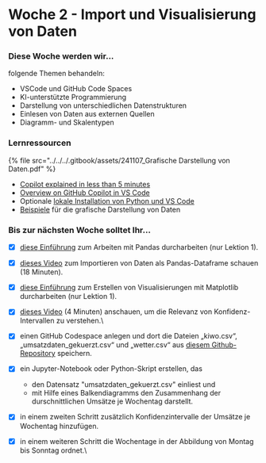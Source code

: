 # Woche 2 - Import und Visualisierung von Daten

### Diese Woche werden wir...

folgende Themen behandeln:

* VSCode und GitHub Code Spaces
* KI-unterstützte Programmierung
* Darstellung von unterschiedlichen Datenstrukturen&#x20;
* Einlesen von Daten aus externen Quellen
* Diagramm- und Skalentypen

### Lernressourcen

{% file src="../../../.gitbook/assets/241107_Grafische Darstellung von Daten.pdf" %}

* [Copilot explained in less than 5 minutes](https://youtu.be/jXp5D5ZnxGM)
* [Overview on GitHub Copilot in VS Code](https://code.visualstudio.com/docs/copilot/overview)
* Optionale [lokale Installation von Python und VS Code](https://www.datacamp.com/tutorial/setting-up-vscode-python)
* [Beispiele](https://github.com/opencampus-sh/einfuehrung-in-data-science-und-ml/blob/main/02_Grafische%20Darstellungen/example_plots.ipynb) für die grafische Darstellung von Daten

### Bis zur nächsten Woche solltet Ihr...

* [x] [diese](https://campus.datacamp.com/courses/data-manipulation-with-pandas/transforming-dataframes)[ Einführung](https://campus.datacamp.com/courses/data-manipulation-with-pandas/transforming-dataframes) zum Arbeiten mit Pandas durcharbeiten (nur Lektion 1).
* [x] [dieses Video](https://www.youtube.com/watch?v=dUpyC40cF6Q\&list=PLUaB-1hjhk8FE_XZ87vPPSfHqb6OcM0cF\&index=58) zum Importieren von Daten als Pandas-Dataframe schauen (18 Minuten).
* [x] [diese Einführung](https://app.datacamp.com/learn/courses/introduction-to-data-visualization-with-matplotlib) zum Erstellen von Visualisierungen mit Matplotlib durcharbeiten (nur Lektion 1).
* [x] [dieses Video](https://www.youtube.com/watch?v=tFWsuO9f74o) (4 Minuten) anschauen, um die Relevanz von Konfidenz-Intervallen zu verstehen.\

* [x] einen GitHub Codespace anlegen und dort die Dateien „kiwo.csv“, „umsatzdaten\_gekuerzt.csv“ und „wetter.csv“ aus [diesem Github-Repository](https://github.com/opencampus-sh/einfuehrung-in-data-science-und-ml) speichern.
* [x] ein Jupyter-Notebook oder Python-Skript erstellen, das
  * den Datensatz "umsatzdaten\_gekuerzt.csv" einliest und
  * mit Hilfe eines Balkendiagramms den Zusammenhang der durschnittlichen Umsätze je Wochentag darstellt.
* [x] in einem zweiten Schritt zusätzlich Konfidenzintervalle der Umsätze je Wochentag hinzufügen.
* [x] in einem weiteren Schritt die Wochentage in der Abbildung von Montag bis Sonntag ordnet.\
